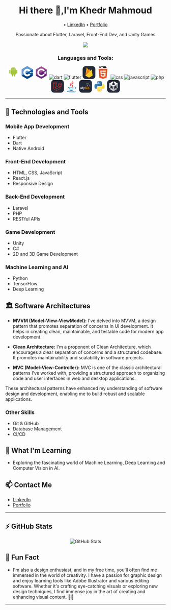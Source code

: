 
<h1 align="center"> Hi there 👋,I'm Khedr Mahmoud</h1>

<div   id="header" align="center">
  <p align="center">
<!--   <a href="">Website</a> • -->
  • <a href="https://linkedin.com/in/khedr-mahmoud-7a0015221">LinkedIn</a>
  • <a href="https://khedr-abdel-aziz.rf.gd/#/">Portfolio</a>
</p>

<p align="center">Passionate about Flutter, Laravel, Front-End Dev, and Unity Games</p>
  <img align="center" src="https://media.giphy.com/media/iOdhk1BSNJ7PsQRUN3/giphy.gif" width="200"/>
</div>
 <h3 align="center" dir="auto">
 Languages and Tools:</h3>
 <p align="center" dir="auto">
    <img
      src="https://raw.githubusercontent.com/devicons/devicon/master/icons/android/android-original-wordmark.svg"
      alt="android"
      width="40"
      height="40"
      style="max-width: 100%"
    />
<!--    <img
      src="https://raw.githubusercontent.com/devicons/devicon/master/icons/c/c-original.svg"
      alt="c"
      width="40"
      height="40"
      style="max-width: 100%"
    /> -->
    <img
     src="https://raw.githubusercontent.com/devicons/devicon/master/icons/cplusplus/cplusplus-original.svg"
      alt="cplusplus"
      width="40"
      height="40"
      style="max-width: 100%"
    />
    <img
       src="https://raw.githubusercontent.com/devicons/devicon/master/icons/csharp/csharp-original.svg"
      alt="csharp"
      width="40"
      height="40"
      style="max-width: 100%"
    />
    <img
       src="https://cdn.jsdelivr.net/gh/devicons/devicon/icons/dart/dart-original.svg"
      alt="dart"
      width="40"
      height="40"
      style="max-width: 100%"
    />
     <img     src="https://cdn.jsdelivr.net/gh/devicons/devicon/icons/flutter/flutter-original.svg"
      alt="flutter"
      width="40"
      height="40"
      style="max-width: 100%"
    />
    <img
     src="https://github.com/tandpfun/skill-icons/blob/main/icons/Firebase-Dark.svg"
      alt="firebase"
      width="40"
      height="40"
      style="max-width: 100%"
    />
    <img
      src="https://raw.githubusercontent.com/devicons/devicon/master/icons/html5/html5-original-wordmark.svg"
      alt="html5"
     width="40"
      height="40"
      style="max-width: 100%"
    />
    <img
      src="https://cdn.jsdelivr.net/gh/devicons/devicon/icons/css3/css3-original-wordmark.svg"
      alt="css"
     width="40"
      height="40"
      style="max-width: 100%"
    />
    <img
      src="https://cdn.jsdelivr.net/gh/devicons/devicon/icons/javascript/javascript-original.svg"
      alt="javascript"
     width="40"
      height="40"
      style="max-width: 100%"
    />
     <img
      src="https://cdn.jsdelivr.net/gh/devicons/devicon/icons/php/php-original.svg"
      alt="php"
     width="40"
      height="40"
      style="max-width: 100%"
    />
     <img
      src="https://github.com/tandpfun/skill-icons/blob/main/icons/Laravel-Dark.svg"
      alt="laravel"
     width="40"
      height="40"
      style="max-width: 100%"
    />
     <img
      src="https://raw.githubusercontent.com/devicons/devicon/master/icons/java/java-original.svg"
      alt="java"
     width="40"
      height="40"
      style="max-width: 100%"
    />
     <img
      src="https://github.com/tandpfun/skill-icons/blob/main/icons/MySQL-Dark.svg"
      alt="mysql"
     width="40"
      height="40"
      style="max-width: 100%"
    />
     <img
      src="https://raw.githubusercontent.com/devicons/devicon/master/icons/python/python-original.svg"
      alt="python"
      width="40"
      height="40"
      style="max-width: 100%"
    />
   <img
      src="https://github.com/tandpfun/skill-icons/blob/main/icons/Unity-Dark.svg"
      alt="unity"
      width="40"
      height="40"
      style="max-width: 100%"
    />
   
  </p>





---

## 🚀 Technologies and Tools

### Mobile App Development
- Flutter
- Dart
- Native Android
  
### Front-End Development
- HTML, CSS, JavaScript
- React.js
- Responsive Design

### Back-End Development
- Laravel
- PHP
- RESTful APIs

### Game Development
- Unity
- C#
- 2D and 3D Game Development

### Machine Learning and AI
- Python
- TensorFlow
- Deep Learning
  
## 🏛️ Software Architectures

- **MVVM (Model-View-ViewModel):** I've delved into MVVM, a design pattern that promotes separation of concerns in UI development. It helps in creating clean, maintainable, and testable code for modern app development.

- **Clean Architecture:** I'm a proponent of Clean Architecture, which encourages a clear separation of concerns and a structured codebase. It promotes maintainability and scalability in software projects.

- **MVC (Model-View-Controller):** MVC is one of the classic architectural patterns I've worked with, providing a structured approach to organizing code and user interfaces in web and desktop applications.

These architectural patterns have enhanced my understanding of software design and development, enabling me to build robust and scalable applications.

### Other Skills
- Git & GitHub
- Database Management
- CI/CD

## 🌱 What I'm Learning 
- Exploring the fascinating world of Machine Learning, Deep Learning and Computer Vision in AI.

## 📫 Contact Me
<!--- [Email](mailto:youremail@example.com)-->
- [LinkedIn](https://linkedin.com/in/khedr-mahmoud-7a0015221)
- [Portfolio](https://khedr-abdel-aziz.rf.gd/#/)

---

## ⚡ GitHub Stats

<p align="center">
  <img src="https://github-readme-stats.vercel.app/api?username=khedrmahmoud&show_icons=true&count_private=true&theme=dark" alt="GitHub Stats" />
</p>
<!--
## 📝 Latest Blog Posts-->

<!-- BLOG-POST-LIST:START -->
<!--
- [Blog Post 1](https://yourblog.com/post1)
- [Blog Post 2](https://yourblog.com/post2)
<!-- BLOG-POST-LIST:END -->

## 🎨 Fun Fact
- I'm also a design enthusiast, and in my free time, you'll often find me immersed in the world of creativity. I have a passion for graphic design and enjoy learning tools like Adobe Illustrator and various editing software. Whether it's crafting eye-catching visuals or exploring new design techniques, I find immense joy in the art of creating and enhancing visual content. 🎨✨
---

<!--Thanks for visiting my profile! Let's connect and build something amazing together. 😄-->


  
<!--
**khedrmahmoud/khedrmahmoud** is a ✨ _special_ ✨ repository because its `README.md` (this file) appears on your GitHub profile.

Here are some ideas to get you started:

- 🔭 I’m currently working on ...
- 🌱 I’m currently learning ...
- 👯 I’m looking to collaborate on ...
- 🤔 I’m looking for help with ...
- 💬 Ask me about ...
- 📫 How to reach me: ...
- 😄 Pronouns: ...
- ⚡ Fun fact: ...
-->
